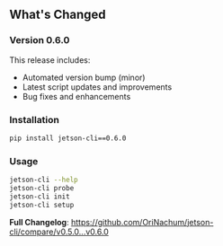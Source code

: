 ## What's Changed

### Version 0.6.0

This release includes:
- Automated version bump (minor)
- Latest script updates and improvements
- Bug fixes and enhancements

### Installation
```bash
pip install jetson-cli==0.6.0
```

### Usage
```bash
jetson-cli --help
jetson-cli probe
jetson-cli init
jetson-cli setup
```

**Full Changelog**: https://github.com/OriNachum/jetson-cli/compare/v0.5.0...v0.6.0
